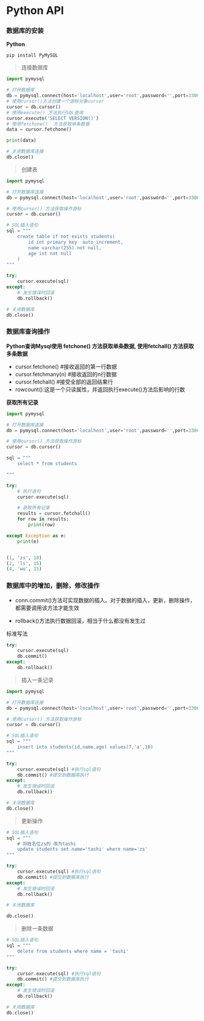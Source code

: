 
# Python API

### 数据库的安装 

**Python**

```
pip install PyMySQL
```
> 连接数据库

```python
import pymysql

# 打开数据库
db = pymysql.connect(host='localhost',user='root',password='',port=3306)
# 使用cursor()方法创建一个游标对象cursor
cursor = db.cursor()
# 使用execute() 方法执行SQL查询
cursor.execute('SELECT VERSION()')
# 使用fetchone()  方法获取单条数据
data = cursor.fetchone()

print(data)

# 关闭数据库连接
db.close()
```

>  创建表

```python
import pymysql

# 打开数据库连接
db = pymysql.connect(host='localhost',user='root',password='',port=3306,db='python_test')

# 使用cursor() 方法获取操作游标
cursor = db.cursor()

# SQL插入语句
sql = """
    create table if not exists students(
        id int primary key  auto_increment,
        name varchar(255) not null,
        age int not null
    )
"""

try:
    cursor.execute(sql)
except:
    # 发生错误时回滚
    db.rollback()

# 关闭数据库
db.close()
```

### 数据库查询操作
**Python查询Mysql使用 fetchone() 方法获取单条数据, 使用fetchall() 方法获取多条数据**

- cursor.fetchone()  #接收返回的第一行数据
- cursor.fetchmany(n) #接收返回的n行数据
- cursor.fetchall() #接受全部的返回结果行
- rowcount():这是一个只读属性，并返回执行execute()方法后影响的行数

**获取所有记录**

```python
import pymysql

# 打开数据库连接
db = pymysql.connect(host='localhost',user='root',password='',port=3306,db='python_test')

# 使用cursor() 方法获取操作游标
cursor = db.cursor()

sql = """
    select * from students

"""

try:
    # 执行语句
    cursor.execute(sql)

    # 获取所有记录
    results = cursor.fetchall()
    for row in results:
        print(row)

except Exception as e:
    print(e)


(1, 'zs', 18)
(2, 'ls', 15)
(4, 'wu', 15)
```

### 数据库中的增加，删除，修改操作

- conn.commit()方法可实现数据的插入。对于数据的插入，更新，删除操作，都需要调用该方法才能生效

- rollback()方法执行数据回滚，相当于什么都没有发生过

标准写法
```python
try:
	cursor.execute(sql)
	db.commit()
except:
	db.rollback()
```

> 插入一条记录

```python
import pymysql

# 打开数据库连接
db = pymysql.connect(host='localhost',user='root',password='',port=3306,db='python_test')

# 使用cursor() 方法获取操作游标
cursor = db.cursor()

# SQL插入语句
sql = """
    insert into students(id,name,age) values(7,'a',16)
"""

try:
    cursor.execute(sql) #执行sql语句
    db.commit() #提交到数据库执行
except:
    # 发生错误时回滚
    db.rollback()

# 关闭数据库
db.close()
```

> 更新操作

```python
# SQL插入语句
sql = """
    # 将姓名位zs的 改为tashi
    update students set name='tashi' where name='zs'
"""

try:
    cursor.execute(sql) #执行sql语句
    db.commit() #提交到数据库执行
except:
    # 发生错误时回滚
    db.rollback()

# 关闭数据库

db.close()
```
> 删除一条数据

```python
# SQL插入语句
sql = """
    delete from students where name = 'tashi'
"""

try:
    cursor.execute(sql) #执行sql语句
    db.commit() #提交到数据库执行
except:
    # 发生错误时回滚
    db.rollback()

# 关闭数据库
db.close()
```
